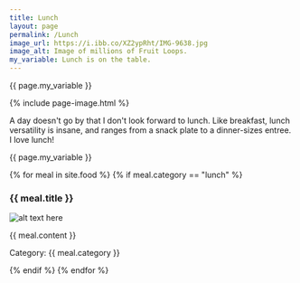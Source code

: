 ```yaml
---
title: Lunch
layout: page
permalink: /Lunch
image_url: https://i.ibb.co/XZ2ypRht/IMG-9638.jpg
image_alt: Image of millions of Fruit Loops.
my_variable: Lunch is on the table.
---
```

{{ page.my_variable }}

{% include page-image.html %}

A day doesn't go by that I don't look forward to lunch. Like breakfast, lunch versatility is insane, and ranges from a snack plate to a dinner-sizes entree. I love lunch!

{{ page.my_variable }}

{% for meal in site.food %}
{% if meal.category == "lunch" %}
<h3>{{ meal.title }}</h3>
<p><img src="{{ meal.image }}" alt="alt text here" /></p>
<p>{{ meal.content }}</p>
<p>Category: {{ meal.category }}</p>
{% endif %}
{% endfor %}